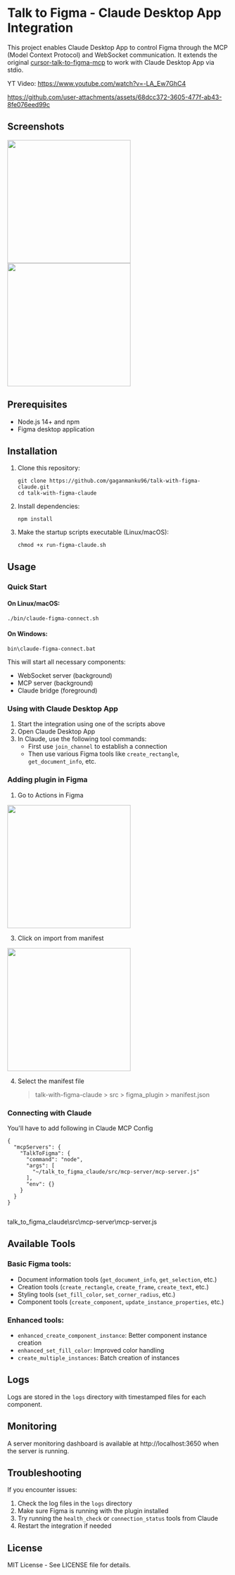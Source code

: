 # Talk to Figma - Claude Desktop App Integration

This project enables Claude Desktop App to control Figma through the MCP (Model Context Protocol) and WebSocket communication. It extends the original [cursor-talk-to-figma-mcp](https://github.com/sonnylazuardi/cursor-talk-to-figma-mcp) to work with Claude Desktop App via stdio.

YT Video: https://www.youtube.com/watch?v=-LA_Ew7GhC4

https://github.com/user-attachments/assets/68dcc372-3605-477f-ab43-8fe076eed99c

## Screenshots

<img src="https://github.com/user-attachments/assets/483b5473-d42a-4437-96e9-5eea4d6c2e6e" width="280">

<img src="https://github.com/user-attachments/assets/f28fab79-d623-40e3-8fd3-66d6c76c2c9f" width="280">

## Prerequisites

- Node.js 14+ and npm
- Figma desktop application 

## Installation

1. Clone this repository:
   ```
   git clone https://github.com/gaganmanku96/talk-with-figma-claude.git
   cd talk-with-figma-claude
   ```

2. Install dependencies:
   ```
   npm install
   ```

3. Make the startup scripts executable (Linux/macOS):
   ```
   chmod +x run-figma-claude.sh
   ```

## Usage

### Quick Start

#### On Linux/macOS:
```
./bin/claude-figma-connect.sh
```

#### On Windows:
```
bin\claude-figma-connect.bat
```

This will start all necessary components:
- WebSocket server (background)
- MCP server (background)
- Claude bridge (foreground)

### Using with Claude Desktop App

1. Start the integration using one of the scripts above
2. Open Claude Desktop App
3. In Claude, use the following tool commands:
   - First use `join_channel` to establish a connection
   - Then use various Figma tools like `create_rectangle`, `get_document_info`, etc.

### Adding plugin in Figma
1. Go to Actions in Figma
   
<img src="https://github.com/user-attachments/assets/d43bf4bc-5177-4bad-9947-55445e4f014b" width="280">

3. Click on import from manifest
   
<img src="https://github.com/user-attachments/assets/0267c5ca-0d0e-40af-81f9-18a7dc54ae61" width="280">

4. Select the manifest file
   > talk-with-figma-claude > src > figma_plugin > manifest.json

### Connecting with Claude
You'll have to add following in Claude MCP Config
```
{
  "mcpServers": {
    "TalkToFigma": {
      "command": "node",
      "args": [
        "~/talk_to_figma_claude/src/mcp-server/mcp-server.js"
      ],
      "env": {}
    }
  }
}


```
talk_to_figma_claude\src\mcp-server\mcp-server.js

## Available Tools

### Basic Figma tools:
- Document information tools (`get_document_info`, `get_selection`, etc.)
- Creation tools (`create_rectangle`, `create_frame`, `create_text`, etc.)
- Styling tools (`set_fill_color`, `set_corner_radius`, etc.)
- Component tools (`create_component`, `update_instance_properties`, etc.)

### Enhanced tools:
- `enhanced_create_component_instance`: Better component instance creation
- `enhanced_set_fill_color`: Improved color handling
- `create_multiple_instances`: Batch creation of instances

## Logs

Logs are stored in the `logs` directory with timestamped files for each component.

## Monitoring

A server monitoring dashboard is available at http://localhost:3650 when the server is running.

## Troubleshooting

If you encounter issues:

1. Check the log files in the `logs` directory
2. Make sure Figma is running with the plugin installed
3. Try running the `health_check` or `connection_status` tools from Claude
4. Restart the integration if needed

## License

MIT License - See LICENSE file for details.
